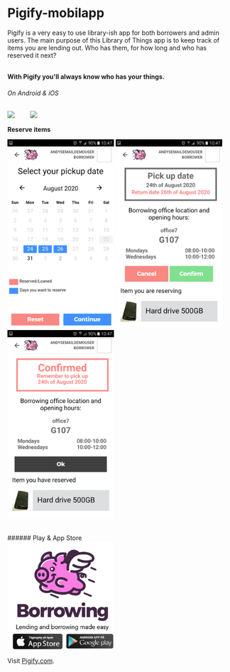 # Pigify-mobilapp
<p> Pigify is a very easy to use library-ish app for both borrowers and admin users.
The main purpose of this Library of Things app is to keep track of items you are lending out.
Who has them, for how long and who has reserved it next? </p>
<br/> 
<strong>With Pigify you'll always know who has your things.</strong>
</p>


###### On Android & iOS
<p float="left">
 <img src="https://github.com/ada024/lending-mobilapp/blob/master/screenshots/pigify.gif" width=240  >
  &nbsp;   &nbsp;   &nbsp;   &nbsp;
 <img src="https://github.com/ada024/lending-mobilapp/blob/master/screenshots/pigify_2.gif" width=240>
</p>
<strong>Reserve items</strong>
<br/> 
<p float="left">
<img src="https://github.com/ada024/lending-mobilapp/blob/master/screenshots/4_1.png" width="240">
<img src="https://github.com/ada024/lending-mobilapp/blob/master/screenshots/4_2.png" width="240">
<img src="https://github.com/ada024/lending-mobilapp/blob/master/screenshots/4_22.png" width="240">
</p>
<br/> 
###### Play & App Store
<br/> 
<img src="https://github.com/ada024/lending-mobilapp/blob/master/screenshots/playstore.PNG" width="240">


Visit  [Pigify.com](https://www.pigify.com/).
